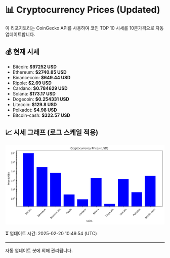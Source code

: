 
# 📊 Cryptocurrency Prices (Updated)

이 리포지토리는 CoinGecko API를 사용하여 코인 TOP 10 시세를 10분가격으로 자동 업데이트합니다.

## 💰 현재 시세
- Bitcoin: **$97252 USD**
- Ethereum: **$2740.85 USD**
- Binancecoin: **$649.44 USD**
- Ripple: **$2.69 USD**
- Cardano: **$0.784629 USD**
- Solana: **$173.17 USD**
- Dogecoin: **$0.254331 USD**
- Litecoin: **$129.8 USD**
- Polkadot: **$4.98 USD**
- Bitcoin-cash: **$322.57 USD**

## 📈 시세 그래프 (로그 스케일 적용)
![Crypto Prices](crypto_prices.png)

⏳ 업데이트 시간: 2025-02-20 10:49:54 (UTC)

---
자동 업데이트 봇에 의해 관리됩니다.
